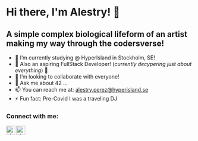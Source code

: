 # Hi there, I'm Alestry! 👋 

## A simple complex biological lifeform of an artist making my way through the codersverse!
- 🔭 I’m currently studying @ HyperIsland in Stockholm, SE!
- 🌱 Also an aspiring FullStack Developer! (*currently decypering just about everything*) 🤣
- 👯 I’m looking to collaborate with everyone!
- 💬 Ask me about 42 ...
- 📫 You can reach me at: alestry.perez@hyperisland.se
- ⚡ Fun fact: Pre-Covid I was a traveling DJ

### Connect with me:
<a href="https://www.linkedin.com/in/alestryperez/">
  <img align="left" alt="alestryPerez | LinkedIn" width="24" height="24" src="https://cdn.jsdelivr.net/npm/simple-icons@v3/icons/linkedin.svg" />
</a>
<a href="https://www.instagram.com/alestry.perez/">
  <img align="left" alt="alestryPerez | Instagram" width="24" height="24" src="https://cdn.jsdelivr.net/npm/simple-icons@v3/icons/instagram.svg" />
</a>

